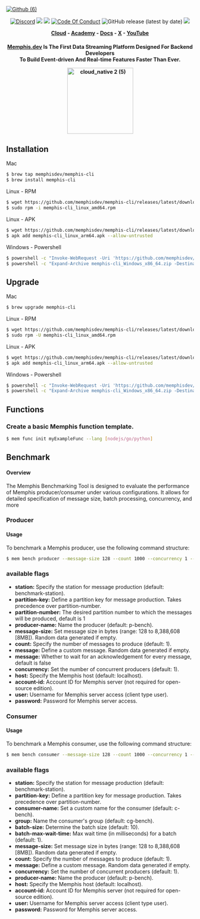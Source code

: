 [![Github (6)](https://github.com/memphisdev/memphis/assets/107035359/bc2feafc-946c-4569-ab8d-836bc0181890)](https://www.functions.memphis.dev/)
<p align="center">
<a href="https://memphis.dev/discord"><img src="https://img.shields.io/discord/963333392844328961?color=6557ff&label=discord" alt="Discord"></a>
<a href="https://github.com/memphisdev/memphis/issues?q=is%3Aissue+is%3Aclosed"><img src="https://img.shields.io/github/issues-closed/memphisdev/memphis?color=6557ff"></a> 
  <img src="https://img.shields.io/npm/dw/memphis-dev?color=ffc633&label=installations">
<a href="https://github.com/memphisdev/memphis/blob/master/CODE_OF_CONDUCT.md"><img src="https://img.shields.io/badge/Code%20of%20Conduct-v1.0-ff69b4.svg?color=ffc633" alt="Code Of Conduct"></a> 
<img alt="GitHub release (latest by date)" src="https://img.shields.io/github/v/release/memphisdev/memphis?color=61dfc6">
<img src="https://img.shields.io/github/last-commit/memphisdev/memphis?color=61dfc6&label=last%20commit">
</p>

 <b><p align="center">
  <a href="https://memphis.dev/pricing/">Cloud</a> - <a href="github.com/memphisdev/memphis-dev-academy">Academy</a> - <a href="https://memphis.dev/docs/">Docs</a> - <a href="https://twitter.com/Memphis_Dev">X</a> - <a href="https://www.youtube.com/channel/UCVdMDLCSxXOqtgrBaRUHKKg">YouTube</a>
</p></b>

<div align="center">

  <h4>

**[Memphis.dev](https://memphis.dev)** Is The First Data Streaming Platform Designed For Backend Developers<br>
To Build Event-driven And Real-time Features Faster Than Ever.<br>

<img width="177" alt="cloud_native 2 (5)" src="https://github.com/memphisdev/memphis/assets/107035359/a20ea11c-d509-42bb-a46c-e388c8424101">

  </h4>
  
</div>

## Installation
Mac
```sh
$ brew tap memphisdev/memphis-cli
$ brew install memphis-cli
```

Linux - RPM
```sh
$ wget https://github.com/memphisdev/memphis-cli/releases/latest/download/memphis-cli_linux_amd64.rpm
$ sudo rpm -i memphis-cli_linux_amd64.rpm
```

Linux - APK
```sh
$ wget https://github.com/memphisdev/memphis-cli/releases/latest/download/memphis-cli_linux_arm64.apk
$ apk add memphis-cli_linux_arm64.apk --allow-untrusted
```

Windows - Powershell
```sh
$ powershell -c "Invoke-WebRequest -Uri 'https://github.com/memphisdev/memphis-cli/releases/latest/download/memphis-cli_Windows_x86_64.zip'  -OutFile './memphis-cli_Windows_x86_64.zip'"
$ powershell -c "Expand-Archive memphis-cli_Windows_x86_64.zip -DestinationPath memphis-cli -Force"
```

## Upgrade
Mac
```sh
$ brew upgrade memphis-cli
```

Linux - RPM
```sh
$ wget https://github.com/memphisdev/memphis-cli/releases/latest/download/memphis-cli_linux_amd64.rpm
$ sudo rpm -U memphis-cli_linux_amd64.rpm
```

Linux - APK
```sh
$ wget https://github.com/memphisdev/memphis-cli/releases/latest/download/memphis-cli_linux_arm64.apk
$ apk add memphis-cli_linux_arm64.apk --allow-untrusted
```

Windows - Powershell
```sh
$ powershell -c "Invoke-WebRequest -Uri 'https://github.com/memphisdev/memphis-cli/releases/latest/download/memphis-cli_Windows_x86_64.zip'  -OutFile './memphis-cli_Windows_x86_64.zip'"
$ powershell -c "Expand-Archive memphis-cli_Windows_x86_64.zip -DestinationPath memphis-cli -Force"
```

## Functions
### Create a basic Memphis function template.
```sh
$ mem func init myExampleFunc --lang [nodejs/go/python]
```

## Benchmark
#### Overview
The Memphis Benchmarking Tool is designed to evaluate the performance of Memphis producer/consumer under various configurations. It allows for detailed specification of message size, batch processing, concurrency, and more

### Producer
#### Usage
To benchmark a Memphis producer, use the following command structure:
```sh
$ mem bench producer --message-size 128 --count 1000 --concurrency 1 --host <host> --account-id <account-id(not needed for open-source)> --user <client type user> --password <password>
```

### available flags
- **station:** Specify the station for message production (default: benchmark-station).
- **partition-key:** Define a partition key for message production. Takes precedence over partition-number.
- **partition-number:** The desired partition number to which the messages will be produced, default is 1
- **producer-name:** Name the producer (default: p-bench).
- **message-size:** Set message size in bytes (range: 128 to 8,388,608 [8MB]). Random data generated if empty.
- **count:** Specify the number of messages to produce (default: 1).
- **message:** Define a custom message. Random data generated if empty.
- **message:** Whether to wait for an acknowledgement for every message, default is false
- **concurrency:** Set the number of concurrent producers (default: 1).
- **host:** Specify the Memphis host (default: localhost).
- **account-id:** Account ID for Memphis server (not required for open-source edition).
- **user:** Username for Memphis server access (client type user).
- **password:** Password for Memphis server access.


### Consumer
#### Usage
To benchmark a Memphis consumer, use the following command structure:
```sh
$ mem bench consumer --message-size 128 --count 1000 --concurrency 1 --batch-size 50 --host <host> --account-id <account-id(not needed for open-source)> --user <client type user> --password <password>
```

### available flags
- **station:** Specify the station for message production (default: benchmark-station).
- **partition-key:** Define a partition key for message production. Takes precedence over partition-number.
- **consumer-name:** Set a custom name for the consumer (default: c-bench).
- **group:** Name the consumer's group (default: cg-bench).
- **batch-size:** Determine the batch size (default: 10).
- **batch-max-wait-time:** Max wait time (in milliseconds) for a batch (default: 1).
- **message-size:** Set message size in bytes (range: 128 to 8,388,608 [8MB]). Random data generated if empty.
- **count:** Specify the number of messages to produce (default: 1).
- **message:** Define a custom message. Random data generated if empty.
- **concurrency:** Set the number of concurrent producers (default: 1).
- **producer-name:** Name the producer (default: p-bench).
- **host:** Specify the Memphis host (default: localhost).
- **account-id:** Account ID for Memphis server (not required for open-source edition).
- **user:** Username for Memphis server access (client type user).
- **password:** Password for Memphis server access.
